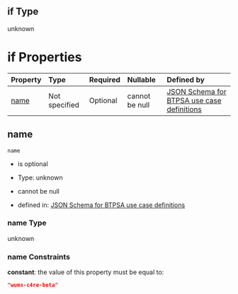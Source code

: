 ## if Type

unknown

# if Properties

| Property      | Type          | Required | Nullable       | Defined by                                                                                                                                                                                                        |
| :------------ | :------------ | :------- | :------------- | :---------------------------------------------------------------------------------------------------------------------------------------------------------------------------------------------------------------- |
| [name](#name) | Not specified | Optional | cannot be null | [JSON Schema for BTPSA use case definitions](btpsa-usecase-properties-services-items-allof-2-then-allof-57-if-properties-name.md "undefined#/properties/services/items/allOf/2/then/allOf/57/if/properties/name") |

## name



`name`

*   is optional

*   Type: unknown

*   cannot be null

*   defined in: [JSON Schema for BTPSA use case definitions](btpsa-usecase-properties-services-items-allof-2-then-allof-57-if-properties-name.md "undefined#/properties/services/items/allOf/2/then/allOf/57/if/properties/name")

### name Type

unknown

### name Constraints

**constant**: the value of this property must be equal to:

```json
"wums-c4re-beta"
```
